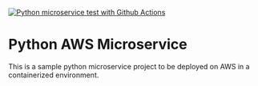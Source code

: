 [![Python microservice test with Github Actions](https://github.com/Banhawy/python-aws-microservice/actions/workflows/devops.yml/badge.svg)](https://github.com/Banhawy/python-aws-microservice/actions/workflows/devops.yml)

# Python AWS Microservice

This is a sample python microservice project to be deployed on AWS in a containerized environment.